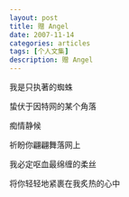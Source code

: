 ```yaml
---
layout: post
title: 赠 Angel
date: 2007-11-14
categories: articles
tags: [个人文集]
description: 赠 Angel
---
```


我是只执著的蜘蛛 

蛰伏于因特网的某个角落 

痴情静候 

祈盼你翩翩舞落网上 

我必定呕血最绵缠的柔丝 

将你轻轻地紧裹在我炙热的心中
